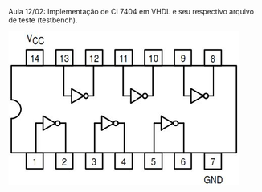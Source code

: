 Aula 12/02: Implementação de CI 7404 em VHDL e seu respectivo arquivo de teste (testbench).



![](https://github.com/ediopedrocode/Sistema-Digitais/blob/master/Simula%C3%A7%C3%A3o%201:%2012-02/imagem/ci7404-IMAGEM.jpg)
